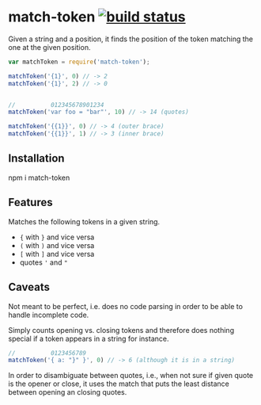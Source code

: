 # match-token [![build status](https://secure.travis-ci.org/thlorenz/match-token.png)](http://next.travis-ci.org/thlorenz/match-token)

Given a string and a position, it finds the position of the token matching the one at the given position.

```js
var matchToken = require('match-token');

matchToken('{1}', 0) // -> 2
matchToken('{1}', 2) // -> 0


//          012345678901234
matchToken('var foo = "bar"', 10) // -> 14 (quotes)

matchToken('{{1}}', 0) // -> 4 (outer brace)
matchToken('{{1}}', 1) // -> 3 (inner brace)
```

## Installation

  npm i match-token

## Features

Matches the following tokens in a given string.

- `{` with `}` and vice versa
- `(` with `)` and vice versa
- `[` with `]` and vice versa
- quotes `'` and `"`

## Caveats

Not meant to be perfect, i.e. does no code parsing in order to be able to handle incomplete code.

Simply counts opening vs. closing tokens and therefore does nothing special if a token appears in a string for instance.

```js
//          0123456789 
matchToken('{ a: "}" }', 0) // -> 6 (although it is in a string)
```

In order to disambiguate between quotes, i.e., when not sure if given quote is the opener or close, it uses the match
that puts the least distance between opening an closing quotes.
